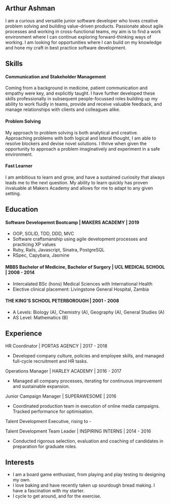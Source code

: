 ## Arthur Ashman

I am a curious and versatile junior software developer who loves creative problem solving and building value-driven products. Passionate about agile processes and working in cross-functional teams, my aim is to find a work environment where I can continue exploring forward-thinking ways of working. I am looking for opportunities where I can build on my knowledge and hone my craft in best practice software development.
## Skills

#### Communication and Stakeholder Management

Coming from a background in medicine, patient communication and empathy were key, and explicitly taught. I have further developed these skills professionally in subsequent people-focussed roles building up my ability to work fluidly in teams, provide and receive valuable feedback, and manage relationships with clients and colleagues alike.


#### Problem Solving

My approach to problem solving is both analytical and creative. Approaching problems with both logical and lateral thought, I am able to resolve blockers and devise novel solutions. I thrive when given the opportunity to approach a problem imaginatively and experiment in a safe environment.  

#### Fast Learner

I am ambitious to learn and grow, and have a sustained curiosity that always leads me to the next question. My ability to learn quickly has proven invaluable at Makers Academy and allows for me to adapt to any given setting.

## Education

#### Software Developemnt Bootcamp | MAKERS ACADEMY | 2019

 - OOP, SOLID, TDD, DDD, MVC
 - Software craftsmanship using agile development processes and practicing XP values
 - Ruby, Rails, Javascript, Sinatra, PostgreSQL 
 - RSpec, Capybara, Jasmine

#### MBBS Bachelor of Medicine, Bachelor of Surgery  |  UCL MEDICAL SCHOOL | 2008 - 2014

 - Intercalated BSc (hons) Medical Sciences with International Health
 - Elective clinical placement: Livingstone General Hospital, Zambia

#### THE KING'S SCHOOL PETERBOROUGH | 2001 - 2008

 - A Levels:  Biology (A), Chemistry (A), Geography (A), General Studies (A)
 - AS Level:  Mathematics (B)

## Experience

HR Coordinator  |  PORTAS AGENCY | 2017 - 2018
 - Developed company culture, policies and employee skills, and managed full-cycle recruitment and HR tasks.

Operations Manager | HARLEY ACADEMY | 2016 - 2017
 - Managed all company processes, iterating for continuous improvement and sustainable expansion.

Junior Campaign Manager  |  SUPERAWESOME | 2016
 - Coordinated production team in execution of online media campaigns. Tracked performance for optimisation.

 Talent Development Executive, rising to -

 Talent Development Team Leader |  INSPIRING INTERNS | 2014 - 2016
 - Conducted rigorous selection, evaluation and coaching of candidates in preparation for graduate roles. 

## Interests

 - I am a board game enthusiast, from playing and play testing to designing my own.
 - I love baking and have recently taken up sourdough bread making. I have a fascination with my starter.
 - I cycle to get around, and for the exercise.
